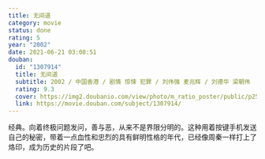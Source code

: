 ```yaml
---
title: 无间道
category: movie
status: done
rating: 5
year: "2002"
date: 2021-06-21 03:08:51
douban:
  id: "1307914"
  title: 无间道
  subtitle: 2002 / 中国香港 / 剧情 惊悚 犯罪 / 刘伟强 麦兆辉 / 刘德华 梁朝伟
  rating: 9.3
  cover: https://img2.doubanio.com/view/photo/m_ratio_poster/public/p2564556863.jpg
  link: https://movie.douban.com/subject/1307914/
---
```


经典。向着终极问题发问，善与恶，从来不是界限分明的。这种用着按键手机发送自己的秘密，带着一点血性和忠烈的具有鲜明性格的年代，已经像周秦一样打上了烙印，成为历史的片段了吧。